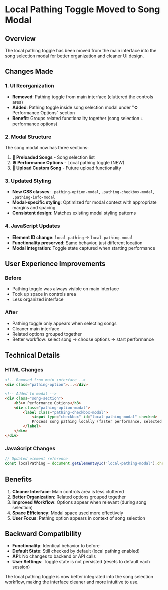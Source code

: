 # Local Pathing Toggle Moved to Song Modal

## Overview

The local pathing toggle has been moved from the main interface into the song selection modal for better organization and cleaner UI design.

## Changes Made

### 1. UI Reorganization
- **Removed**: Pathing toggle from main interface (cluttered the controls area)
- **Added**: Pathing toggle inside song selection modal under "⚙️ Performance Options" section
- **Benefit**: Groups related functionality together (song selection + performance options)

### 2. Modal Structure
The song modal now has three sections:
1. **📀 Preloaded Songs** - Song selection list
2. **⚙️ Performance Options** - Local pathing toggle (NEW)
3. **📁 Upload Custom Song** - Future upload functionality

### 3. Updated Styling
- **New CSS classes**: `.pathing-option-modal`, `.pathing-checkbox-modal`, `.pathing-info-modal`
- **Modal-specific styling**: Optimized for modal context with appropriate margins and spacing
- **Consistent design**: Matches existing modal styling patterns

### 4. JavaScript Updates
- **Element ID change**: `local-pathing` → `local-pathing-modal`
- **Functionality preserved**: Same behavior, just different location
- **Modal integration**: Toggle state captured when starting performance

## User Experience Improvements

### Before
- Pathing toggle was always visible on main interface
- Took up space in controls area
- Less organized interface

### After
- Pathing toggle only appears when selecting songs
- Cleaner main interface
- Related options grouped together
- Better workflow: select song → choose options → start performance

## Technical Details

### HTML Changes
```html
<!-- Removed from main interface -->
<div class="pathing-option">...</div>

<!-- Added to modal -->
<div class="song-section">
    <h3>⚙️ Performance Options</h3>
    <div class="pathing-option-modal">
        <label class="pathing-checkbox-modal">
            <input type="checkbox" id="local-pathing-modal" checked>
            Process song pathing locally (faster performance, selected by default)
        </label>
    </div>
</div>
```

### JavaScript Changes
```javascript
// Updated element reference
const localPathing = document.getElementById('local-pathing-modal').checked;
```

## Benefits

1. **Cleaner Interface**: Main controls area is less cluttered
2. **Better Organization**: Related options grouped together
3. **Improved Workflow**: Options appear when relevant (during song selection)
4. **Space Efficiency**: Modal space used more effectively
5. **User Focus**: Pathing option appears in context of song selection

## Backward Compatibility

- **Functionality**: Identical behavior to before
- **Default State**: Still checked by default (local pathing enabled)
- **API**: No changes to backend or API calls
- **User Settings**: Toggle state is not persisted (resets to default each session)

The local pathing toggle is now better integrated into the song selection workflow, making the interface cleaner and more intuitive to use.
